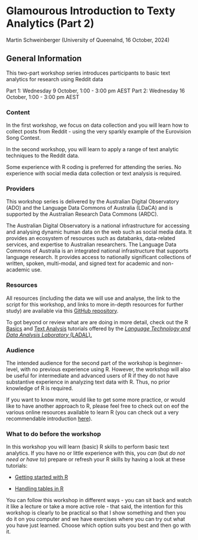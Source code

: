# Glamourous Introduction to Texty Analytics (Part 2)

Martin Schweinberger (University of Queenalnd, 16 October, 2024)

## General Information

This two-part workshop series introduces participants to basic text analytics for research using Reddit data

Part 1: Wednesday 9 October, 1:00 - 3:00 pm AEST
Part 2: Wednesday 16 October, 1:00 - 3:00 pm AEST

### Content

In the first workshop, we focus on data collection and you will learn how to collect posts from Reddit - using the very sparkly example of the Eurovision Song Contest.

In the second workshop, you will learn to apply a range of text analytic techniques to the Reddit data. 

Some experience with R coding is preferred for attending the series. No experience with social media data collection or text analysis is required.

### Providers

This workshop series is delivered by the Australian Digital Observatory (ADO) and the Language Data Commons of Australia (LDaCA) and is supported by the Australian Research Data Commons (ARDC).

The Australian Digital Observatory is a national infrastructure for accessing and analysing dynamic human data on the web such as social media data. It provides an ecosystem of resources such as databanks, data-related services, and expertise to Australian researchers. The Language Data Commons of Australia is an integrated national infrastructure that supports language research. It provides access to nationally significant collections of written, spoken, multi-modal, and signed text for academic and non-academic use.

### Resources

All resources (including the data we will use and analyse, the link to the script for this workshop, and  links to more in-depth resources for further study) are available via this [GitHub repository](https://github.com/MartinSchweinberger/GlamorousTA).

To got beyond or review what are are doing in more detail, check out the R [Basics](https://ladal.edu.au/tutorials.html#2_R_Basics) and [Text Analysis](https://ladal.edu.au/tutorials.html#5_Text_Analytics) tutorials offered by the [*Language Technology and Data Analysis Laboratory* (LADAL).](https://ladal.edu.au)

### Audience

The intended audience for the second part of the workshop is beginner-level, with no previous experience using R. However, the workshop will also be useful for intermediate and advanced users of R if they do not have substantive experience in analyzing text data with R. Thus, no prior knowledge of R is required.

If you want to know more, would like to get some more practice, or would like to have another approach to R, please feel free to check out on eof the various online resources available to learn R (you can check out a very recommendable introduction [here](https://uvastatlab.github.io/phdplus/intror.html)). 

### What to do before the workshop

In this workshop you will learn  (basic) R skills to perform basic text analytics. If you have no or little experience with this, you *can* (but *do not need or have to*) prepare or refresh your R skills by having a look at these tutorials:

* [Getting started with R](https://slcladal.github.io/intror.html)

* [Handling tables in R](https://slcladal.github.io/table.html)


You can follow this workshop in different ways - you can sit back and watch it like a lecture or take a more active role - that said, the intention for this workshop is clearly to be practical so that I show something and then you do it on you computer and we have exercises where you can try out what you have just learned. Choose which option suits you best and then go with it. 




